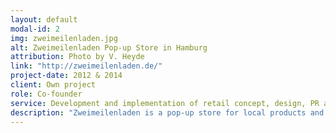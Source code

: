 ```yaml
---
layout: default
modal-id: 2
img: zweimeilenladen.jpg
alt: Zweimeilenladen Pop-up Store in Hamburg
attribution: Photo by V. Heyde
link: "http://zweimeilenladen.de/"
project-date: 2012 & 2014
client: Own project
role: Co-founder
service: Development and implementation of retail concept, design, PR and marketing, event mangement
description: "Zweimeilenladen is a pop-up store for local products and local production. It gathers the best products created within a two-mile-radius, from coffee and chocolate to clothing and accessories, to books, bikes and beds. In addition, it hosts numerous events and workshops on local production and DIY."
---
```

